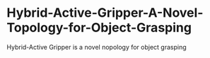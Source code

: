 # Hybrid-Active-Gripper-A-Novel-Topology-for-Object-Grasping
Hybrid-Active Gripper is a novel nopology for object grasping
